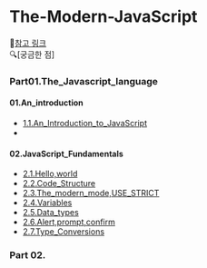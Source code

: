 # The-Modern-JavaScript

🔗[참고 링크](https://javascript.info/)
<br>
🔍[궁금한 점]

### Part01.The_Javascript_language
  #### 01.An_introduction
  - [1.1.An_Introduction_to_JavaScript]()
  -
  #### 02.JavaScript_Fundamentals
  - [2.1.Hello,world]()
  - [2.2.Code_Structure]()
  - [2.3.The_modern_mode,USE_STRICT]()
  - [2.4.Variables]()
  - [2.5.Data_types]()
  - [2.6.Alert,prompt,confirm]()
  - [2.7.Type_Conversions]()


### Part 02.

